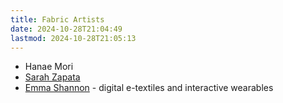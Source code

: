 ```yaml
---
title: Fabric Artists
date: 2024-10-28T21:04:49
lastmod: 2024-10-28T21:05:13
---
```


- Hanae Mori
- [Sarah Zapata](https://www.sarah-zapata.com/)
- [Emma Shannon](https://emmashannon.is/me/) - digital e-textiles and interactive wearables
